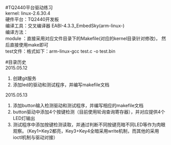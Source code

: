 #TQ2440平台驱动练习	
kernel: linux-2.6.30.4  
硬件平台：TQ2440开发板  
编译工具：交叉编译器 EABI-4.3.3_EmbedSky(arm-linux-)	
编译方法：		
  module  ：直接采用对应文件目录下的Makefile(对应的kernel目录针对修改)， 然后直接使用make即可	
  test文件：格式如下：arm-linux-gcc test.c -o test.bin	

#目录历史	
2015.05.12	
1. 创建git服务	
2. 添加led的驱动和测试程序，并编写makefile文档	

2015.05.13	
1. 添加button输入检测驱动和测试程序，并编写相应的makefile文档		
2. button驱动中添加4个按键检测（目前使用轮询查询寄存器），并对应提供4个LED灯输出			
3. 测试程序中添加按键检测读取，并通过判断不同按键亮暗不同LED等作为肉眼观察。（Key1+Key2都亮，Key3+Key4全暗采用write机制，而其他的采用ioctl机制与驱动对接）	



